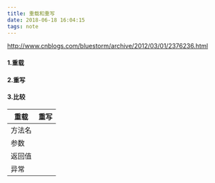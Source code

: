 ```yaml
---
title: 重载和重写
date: 2018-06-18 16:04:15
tags: note
---
```


http://www.cnblogs.com/bluestorm/archive/2012/03/01/2376236.html
#### 1.重载
#### 2.重写







#### 3.比较
重载 | 重写
---|---
方法名 | 
参数 | 
返回值 |
异常 |

